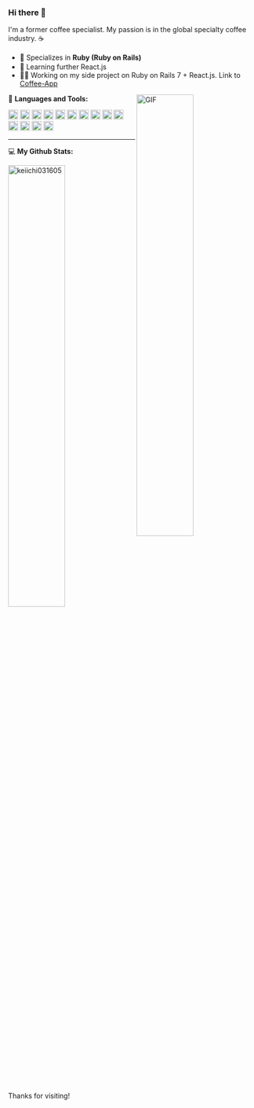 ### Hi there 👋

I'm a former coffee specialist. My passion is in the global specialty coffee industry. ☕

- 💪 Specializes in **Ruby (Ruby on Rails)** <img height=16 src="https://cdn.jsdelivr.net/gh/devicons/devicon/icons/ruby/ruby-original.svg" />
- 🌱 Learning further React.js <img height=16 src="https://cdn.jsdelivr.net/gh/devicons/devicon/icons/react/react-original.svg" />
- 👨‍💻 Working on my side project on Ruby on Rails 7 + React.js. Link to [Coffee-App](https://github.com/keiichi031605/coffee-app)

<img align="right" alt="GIF" src="https://github.com/abhisheknaiidu/abhisheknaiidu/blob/master/code.gif" width="48%" />

🚀 **Languages and Tools:**
<div align="left" width="48%">
  <code><img height="20" src="https://cdn.jsdelivr.net/gh/devicons/devicon/icons/ruby/ruby-original.svg" /></code>
  <code><img height="20" src="https://cdn.jsdelivr.net/gh/devicons/devicon/icons/javascript/javascript-original.svg" /></code>
  <code><img height="20" src="https://cdn.jsdelivr.net/gh/devicons/devicon/icons/react/react-original.svg" /></code>
  <code><img height="20" src="https://cdn.jsdelivr.net/gh/devicons/devicon/icons/vuejs/vuejs-original.svg" /></code>
  <code><img height="20" src="https://cdn.jsdelivr.net/gh/devicons/devicon/icons/nodejs/nodejs-original-wordmark.svg" /></code>
  <code><img height="20" src="https://cdn.jsdelivr.net/gh/devicons/devicon/icons/nextjs/nextjs-original.svg" /></code>
  <code><img height="20" src="https://cdn.jsdelivr.net/gh/devicons/devicon/icons/postgresql/postgresql-original.svg" /></code>
  <code><img height="20" src="https://cdn.jsdelivr.net/gh/devicons/devicon/icons/mysql/mysql-original-wordmark.svg" /></code>
  <code><img height="20" src="https://cdn.jsdelivr.net/gh/devicons/devicon/icons/csharp/csharp-original.svg" /></code>
  <code><img height="20" src="https://cdn.jsdelivr.net/gh/devicons/devicon/icons/java/java-original.svg" /></code>
  <code><img height="20" src="https://cdn.jsdelivr.net/gh/devicons/devicon/icons/python/python-original.svg" /></code>
  <code><img height="20" src="https://cdn.jsdelivr.net/gh/devicons/devicon/icons/git/git-original.svg" /></code>
  <code><img height="20" src="https://cdn.jsdelivr.net/gh/devicons/devicon/icons/firebase/firebase-plain.svg" /></code>
  <code><img height="20" src="https://cdn.jsdelivr.net/gh/devicons/devicon/icons/amazonwebservices/amazonwebservices-original-wordmark.svg" /></code> 
</div>

<hr />

💻 **My Github Stats:**

<p align="left"><img src="https://github-readme-stats.vercel.app/api?username=keiichi031605&show_icons=true&theme=gotham" alt="keiichi031605" width="48%" />


Thanks for visiting!

